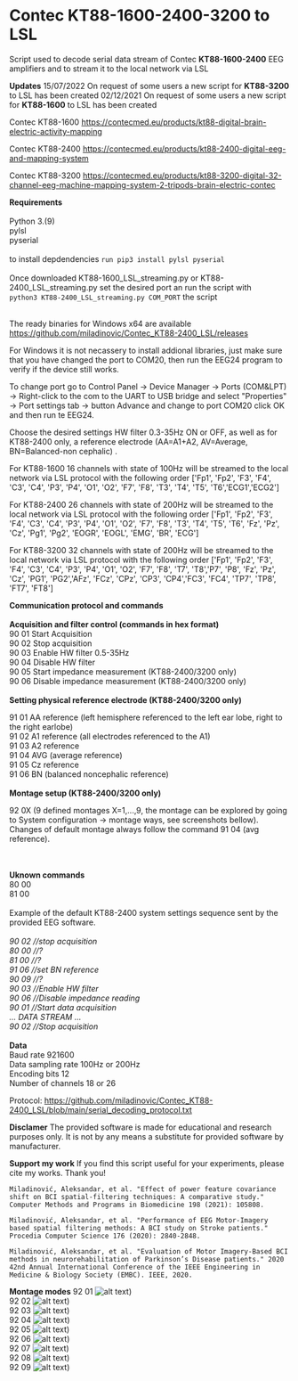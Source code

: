  

# Contec KT88-1600-2400-3200 to LSL
Script used to decode serial data stream of Contec **KT88-1600-2400** EEG amplifiers and to stream it to the local network via LSL

**Updates**
15/07/2022 On request of some users a new script for **KT88-3200** to LSL has been created
02/12/2021 On request of some users a new script for **KT88-1600** to LSL has been created

Contec KT88-1600
https://contecmed.eu/products/kt88-digital-brain-electric-activity-mapping

Contec KT88-2400 
https://contecmed.eu/products/kt88-2400-digital-eeg-and-mapping-system

Contec KT88-3200 
https://contecmed.eu/products/kt88-3200-digital-32-channel-eeg-machine-mapping-system-2-tripods-brain-electric-contec

**Requirements**<br />
<br />
Python 3.(9)<br />
pylsl<br />
pyserial<br />
<br />
to install depdendencies `run pip3 install pylsl pyserial`<br />
<br />
Once downloaded KT88-1600_LSL_streaming.py or KT88-2400_LSL_streaming.py set the desired port an run the script with <br />
`python3 KT88-2400_LSL_streaming.py COM_PORT` the script
<br /><br />

The ready binaries for Windows x64 are available https://github.com/miladinovic/Contec_KT88-2400_LSL/releases

For Windows it is not necassery to install addional libraries, just make sure that you have changed the port to COM20, then run the EEG24 program to verify if the device still works.

To change port go to Control Panel -> Device Manager -> Ports (COM&LPT) -> Right-click to the com to the UART to USB bridge and select "Properties" -> Port settings tab -> button Advance and change to port COM20 click OK and then run te EEG24.

Choose the desired settings HW filter 0.3-35Hz ON or OFF, as well as for KT88-2400 only, a reference electrode (AA=A1+A2, AV=Average, BN=Balanced-non cephalic) .

For KT88-1600 16 channels with state of 100Hz will be streamed to the local network via LSL protocol with the following order ['Fp1', 'Fp2', 'F3', 'F4', 'C3', 'C4', 'P3', 'P4', 'O1', 'O2', 'F7', 'F8', 'T3', 'T4', 'T5', 'T6','ECG1','ECG2']

For KT88-2400 26 channels with state of 200Hz will be streamed to the local network via LSL protocol with the following order ['Fp1', 'Fp2', 'F3', 'F4', 'C3', 'C4', 'P3', 'P4', 'O1', 'O2', 'F7', 'F8', 'T3', 'T4', 'T5', 'T6', 'Fz', 'Pz', 'Cz', 'Pg1', 'Pg2', 'EOGR', 'EOGL', 'EMG', 'BR', 'ECG']


For KT88-3200 32 channels with state of 200Hz will be streamed to the local network via LSL protocol with the following order ['Fp1', 'Fp2', 'F3', 'F4', 'C3', 'C4', 'P3', 'P4', 'O1', 'O2', 'F7', 'F8', 'T7', 'T8','P7', 'P8',  'Fz', 'Pz', 'Cz', 'PG1', 'PG2','AFz', 'FCz', 'CPz',  'CP3', 'CP4','FC3', 'FC4', 'TP7', 'TP8', 'FT7', 'FT8']


**Communication protocol and commands**<br />
<br />
**Acquisition and filter control (commands in hex format)**<br />
90 01 Start Acquisition<br />
90 02 Stop acquisition<br />
90 03 Enable HW filter 0.5-35Hz<br />
90 04 Disable HW filter<br />
90 05 Start impedance measurement (KT88-2400/3200 only)<br />
90 06 Disable impedance measurement (KT88-2400/3200 only)<br />
<br />
**Setting physical reference electrode (KT88-2400/3200 only)**<br />

91 01 AA reference (left hemisphere referenced to the left ear lobe, right to the right earlobe)<br />
91 02 A1 reference (all electrodes referenced to the A1)<br />
91 03 A2 reference<br />
91 04 AVG (average reference)<br />
91 05 Cz reference<br />
91 06 BN (balanced noncephalic reference)<br />
<br />
**Montage setup (KT88-2400/3200 only)**<br />

92 0X (9 defined montages X=1,...,9, the montage can be explored by going to System configuration -> montage ways, see screenshots bellow). Changes of default montage always follow the command 91 04 (avg reference).<br />
<br /><br />

**Uknown commands**<br />
80 00<br />
81 00<br />
<br />
Example of the default KT88-2400 system settings sequence sent by the provided EEG software.<br />
<br />
*90 02 //stop acquisition<br />
80 00 //?<br />
81 00 //?<br />
91 06 //set BN reference<br />
90 09 //?<br />
90 03 //Enable HW filter<br />
90 06 //Disable impedance reading<br />
90 01 //Start data acquisition<br />
... DATA STREAM ...<br />
90 02 //Stop acquisition*<br />
<br />
**Data**<br />
Baud rate 921600<br />
Data sampling rate 100Hz or 200Hz<br />
Encoding bits 12<br />
Number of channels 18 or 26<br />

Protocol: https://github.com/miladinovic/Contec_KT88-2400_LSL/blob/main/serial_decoding_protocol.txt

**Disclamer**
The provided software is made for educational and research purposes only. It is not by any means a substitute for provided software by manufacturer.

**Support my work**
If you find this script useful for your experiments, please cite my works. Thank you!

`Miladinović, Aleksandar, et al. "Effect of power feature covariance shift on BCI spatial-filtering techniques: A comparative study." Computer Methods and Programs in Biomedicine 198 (2021): 105808.`

`Miladinović, Aleksandar, et al. "Performance of EEG Motor-Imagery based spatial filtering methods: A BCI study on Stroke patients." Procedia Computer Science 176 (2020): 2840-2848.`

`Miladinović, Aleksandar, et al. "Evaluation of Motor Imagery-Based BCI methods in neurorehabilitation of Parkinson’s Disease patients." 2020 42nd Annual International Conference of the IEEE Engineering in Medicine & Biology Society (EMBC). IEEE, 2020.`

**Montage modes**
92 01
![alt text](1.PNG))<br />
92 02
![alt text](2.PNG))<br />
92 03
![alt text](3.PNG))<br />
92 04
![alt text](4.PNG))<br />
92 05
![alt text](5.PNG))<br />
92 06
![alt text](6.PNG))<br />
92 07
![alt text](7.PNG))<br />
92 08
![alt text](8.PNG))<br />
92 09
![alt text](9.PNG))<br />


